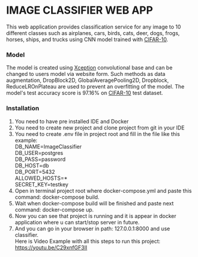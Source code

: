# IMAGE CLASSIFIER WEB APP

This web application provides classification service for any image to 10 different classes such as airplanes, cars, birds, cats, deer, dogs, frogs, horses, ships, and trucks using CNN model trained with [CIFAR-10](https://www.kaggle.com/c/cifar-10).

### Model
The model is created using [Xception](https://keras.io/api/applications/xception/) convolutional base and can be changed to users model via website form.
Such methods as data augmentation, DropBlock2D, GlobalAveragePooling2D, Dropblock, ReduceLROnPlateau are used to prevent an overfitting of the model.
The model's test accuracy score is 97.16% on [CIFAR-10](https://www.kaggle.com/c/cifar-10) test dataset.

### Installation
1. You need to have pre installed IDE and Docker
2. You need to create new project and clone project from git in your IDE
3. You need to create .env file in project root and fill in the file like this example:<br />
DB_NAME=ImageClassifier<br />
DB_USER=postgres<br />
DB_PASS=password<br />
DB_HOST=db<br />
DB_PORT=5432<br />
ALLOWED_HOSTS=*<br />
SECRET_KEY=testkey<br />
4. Open in terminal project root where docker-compose.yml and paste this command: docker-compose build.
5. Wait when docker-compose build will be finished and paste next command: docker-compose up.
6. Now you can see that project is running and it is appear in docker application where u can start/stop server in future.
7. And you can go in your browser in path: 127.0.0.1:8000 and use classifier. <br />
Here is Video Example with all this steps to run this project: <br />
https://youtu.be/C29xnfGF3II
